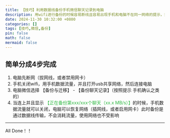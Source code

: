 ```yaml
---
title: 【技巧】利用数据线备份手机微信聊天记录到电脑
description: 用wifi进行备份的时候容易断线且容易出现手机和电脑不在同一网络的提示，折腾起来非常麻烦。此时改用数据线用USB传输大大增强了稳定性，速度方面也不错
date: 2024-11-30 10:32:00 +0800
categories: []
tags: [技巧,微信,备份]
pin: false
math: false
mermaid: false
---
```

## 简单分成4步完成   
   

  
 
1. 电脑先断网（拔网线，或者禁用网卡）  
2. 手机关闭wifi，用手机数据流量，并且打开usb共享网络，然后连接电脑  
3. 电脑微信选择 【备份与迁移】 - 【备份聊天记录】（按照提示 手机确认之类的）  
4. 当连上并且显示 <span style="color: #2db841">【正在备份第xxx/xxx个聊天（xx.x MB/s）】</span>的时候，手机数据流量就可以关闭，电脑可以恢复网络（插网线，或者启用网卡）此时备份是通过数据线传输，不会消耗流量，使用网络也不受影响  

------
All Done！！
